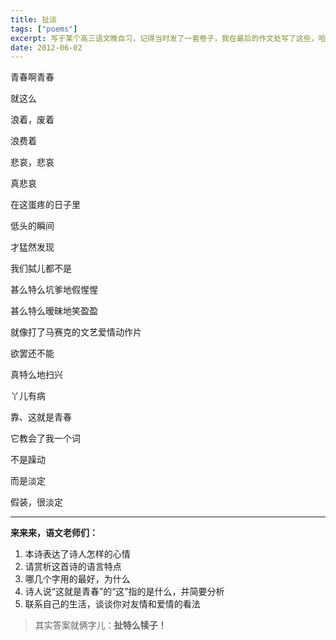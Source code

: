 ```yaml
---
title: 扯淡
tags: ["poems"]
excerpt: 写于某个高三语文晚自习，记得当时发了一套卷子，我在最后的作文处写了这些，哈哈
date: 2012-06-02
---
```


青春啊青春

就这么

浪着，废着

浪费着

悲哀，悲哀

真悲哀



在这蛋疼的日子里

低头的瞬间

才猛然发现

我们脦儿都不是



甚么特么坑爹地假惺惺

甚么特么暧昧地笑盈盈

就像打了马赛克的文艺爱情动作片

欲罢还不能

真特么地扫兴

丫儿有病



靠、这就是青春

它教会了我一个词

不是躁动

而是淡定

假装，很淡定



------

**来来来，语文老师们：**

1. 本诗表达了诗人怎样的心情
2. 请赏析这首诗的语言特点
3. 哪几个字用的最好，为什么
4. 诗人说“这就是青春”的“这”指的是什么，并简要分析
5. 联系自己的生活，谈谈你对友情和爱情的看法



> 其实答案就俩字儿：**扯特么犊子！**
